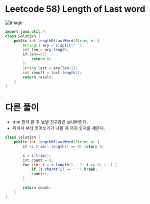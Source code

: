 # Leetcode 58) Length of Last word

![image](https://user-images.githubusercontent.com/37058233/119087340-d6e09f00-b9bb-11eb-8276-825b4e0aa003.png)

```java
import java.util.*;
class Solution {
    public int lengthOfLastWord(String s) {
        String[] ary = s.split(" ");
        int len = ary.length;
        if(len==0){
            return 0;
        }
        String last = ary[len-1];
        int result = last.length();
        return result;
    }
}
```

# 다른 풀이 

- trim 먼저 한 후 보낼 친구들은 보내버린다.
- 뒤에서 부터 띄어쓰기가 나올 때 까지 숫자를 세준다.

```java
class Solution {
    public int lengthOfLastWord(String s) {
        if (s.trim().length() == 0) return 0;
        
        s = s.trim();
        int count = 0;
        for (int i = s.length() - 1; i >= 0; i--) {
            if (s.charAt(i) == ' ') break;
            count++;
        }
        
        return count;
    }
}
```

